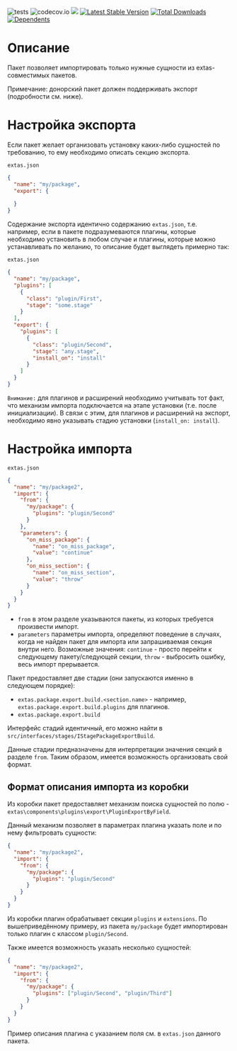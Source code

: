 ![tests](https://github.com/jeyroik/extas-installer-import/workflows/PHP%20Composer/badge.svg?branch=master&event=push)
![codecov.io](https://codecov.io/gh/jeyroik/extas-installer-import/coverage.svg?branch=master)
<a href="https://codeclimate.com/github/jeyroik/extas-installer-import/maintainability"><img src="https://api.codeclimate.com/v1/badges/0ed70b5194e29f992110/maintainability" /></a>
[![Latest Stable Version](https://poser.pugx.org/jeyroik/extas-installer-import/v)](//packagist.org/packages/jeyroik/extas-jsonrpc)
[![Total Downloads](https://poser.pugx.org/jeyroik/extas-installer-import/downloads)](//packagist.org/packages/jeyroik/extas-jsonrpc)
[![Dependents](https://poser.pugx.org/jeyroik/extas-installer-import/dependents)](//packagist.org/packages/jeyroik/extas-jsonrpc)


# Описание

Пакет позволяет импортировать только нужные сущности из extas-совместимых пакетов.

Примечание: донорский пакет должен поддерживать экспорт (подробности см. ниже).

# Настройка экспорта

Если пакет желает организовать установку каких-либо сущностей по требованию, то ему необходимо описать секцию экспорта. 

`extas.json`
```json
{
  "name": "my/package",
  "export": {
    
  }
}
```

Содержание экспорта идентично содержанию `extas.json`, т.е. например, если в пакете подразумеваются плагины, которые необходимо установить в любом случае и плагины, которые можно устанавливать по желанию, то описание будет выглядеть примерно так:

`extas.json`
```json
{
  "name": "my/package",
  "plugins": [
    {
      "class": "plugin/First",
      "stage": "some.stage"
    }
  ],
  "export": {
    "plugins": [
      {
        "class": "plugin/Second",
        "stage": "any.stage",
        "install_on": "install"
      }
    ]
  }
}
```

`Внимание:` для плагинов и расширений необходимо учитывать тот факт, что механизм импорта подключается на этапе установки (т.е. после инициализации). В связи с этим, для плагинов и расширений на экспорт, необходимо явно указывать стадию установки (`install_on: install`).

# Настройка импорта

`extas.json`
```json
{
  "name": "my/package2",
  "import": {
    "from": {
      "my/package": {
        "plugins": "plugin/Second"
      }
    },
    "parameters": {
      "on_miss_package": {
        "name": "on_miss_package",
        "value": "continue"
      },
      "on_miss_section": {
        "name": "on_miss_section",
        "value": "throw"
      }
    }
  }
}
```

- `from` в этом разделе указываются пакеты, из которых требуется произвести импорт.
- `parameters` параметры импорта, определяют поведение в случаях, когда не найден пакет для импорта или запрашиваемая секция внутри него. Возможные значения: `continue` - просто перейти к следующему пакету/следующей секции, `throw` - выбросить ошибку, весь импорт прерывается.

Пакет предоставляет две стадии (они запускаются именно в следующем порядке):
- `extas.package.export.build.<section.name>` - например, `extas.package.export.build.plugins` для плагинов.
- `extas.package.export.build`

Интерфейс стадий идентичный, его можно найти в `src/interfaces/stages/IStagePackageExportBuild`.

Данные стадии предназначены для интерпретации значения секций в разделе `from`. Таким образом, имеется возможность организовать свой формат.

## Формат описания импорта из коробки

Из коробки пакет предоставляет механизм поиска сущностей по полю - `extas\components\plugins\export\PluginExportByField`.

Данный механизм позволяет в параметрах плагина указать поле и по нему фильтровать сущности:

```json
{
  "name": "my/package2",
  "import": {
    "from": {
      "my/package": {
        "plugins": "plugin/Second"
      }
    }
  }
}
```

Из коробки плагин обрабатывает секции `plugins` и `extensions`. По вышеприведённому примеру, из пакета `my/package` будет импортирован только плагин с классом `plugin/Second`.

Также имеется возможность указать несколько сущностей:

```json
{
  "name": "my/package2",
  "import": {
    "from": {
      "my/package": {
        "plugins": ["plugin/Second", "plugin/Third"]
      }
    }
  }
}
```

Пример описания плагина с указанием поля см. в `extas.json` данного пакета.